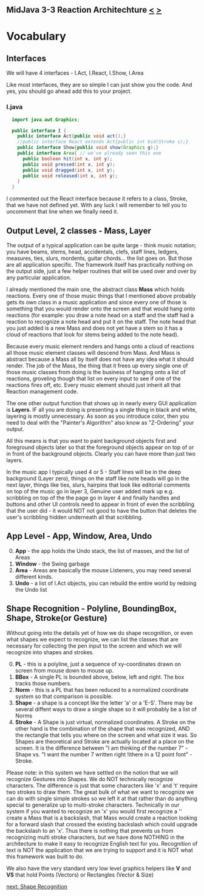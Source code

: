 ## MidJava 3-3 Reaction Architechture [&LT;](MJ0302.md) [&GT;](MJ0304.md)
# Vocabulary
## Interfaces
We will have 4 interfaces - I.Act, I.React, I.Show, I.Area

Like most interfaces, they are so simple I can just show you the code. And yes, you should go ahead add this to your project.

### I.java
```java
  import java.awt.Graphics;

  public interface I {
    public interface Act{public void act();}
    //public interface React extends Act{public int bid(Stroke s);}
    public interface Show{public void show(Graphics g);}
    public interface Area{ // we've already seen this one
      public boolean hit(int x, int y);
      public void pressed(int x, int y);
      public void dragged(int x, int y);
      public void released(int x, int y);
    }    
  }
```
  
I commented out the React interface because it refers to a class, Stroke, that we have not defined yet. With any luck I will remember to tell you to uncomment that line when we finally need it.
  
## Output Level, 2 classes - Mass, Layer
The output of a typical application can be quite large - think music notation; you have beams, stems, head, accidentals, clefs, staff lines, ledgers, measures, ties, slurs, mordents, guitar chords... the list goes on. But those are all application specific. The framework itself has practically nothing on the output side, just a few helper routines that will be used over and over by any particular application. 

I already mentioned the main one, the abstract class **Mass** which holds reactions. Every one of those music things that I mentioned above probably gets its own class in a music application and since every one of those is something that you would render onto the screen and that would hang onto reactions (for example: you draw a note head on a staff and the staff had a reaction to recognize a note head and put it on the staff. The note head that you just added is a new Mass and does not yet have a stem so it has a cloud of reactions that look for stems being added to the note head).

Because every music element renders and hangs onto a cloud of reactions all those music element classes will descend from Mass. And Mass is abstract because a Mass all by itself does not have any idea what it should render. The job of the Mass, the thing that it frees up every single one of those music classes from doing is the business of hanging onto a list of reactions, groveling though that list on every input to see if one of the reactions fires off, etc. Every music element should just inherit all that Reaction management code.

The one other output function that shows up in nearly every GUI application is **Layers**. IF all you are doing is presenting a single thing in black and white, layering is mostly unnecessary. As soon as you introduce color, then you need to deal with the "Painter's Algorithm" also know as "Z-Ordering" your output. 

All this means is that you want to paint background objects first and foreground objects later so that the foreground objects appear on top of or in front of the background objects. Clearly you can have more than just two layers.

In the music app I typically used 4 or 5 - Staff lines will be in the deep background (Layer zero), things on the staff like note heads will go in the next layer, things like ties, slurs, hairpins that look like editorial comments on top of the music go in layer 3, Genuine user added mark up e.g. scribbling on top of the the page go in layer 4 and finally handles and buttons and other UI controls need to appear in front of even the scribbling that the user did - it would NOT not good to have the button that deletes the user's scribbling hidden underneath all that scribbling.

## App Level - App, Window, Area, Undo

  0. **App** - the app holds the Undo stack, the list of masses, and the list of Areas
  2. **Window** - the Swing garbage
  2. **Area** - Areas are basically the mouse Listeners, you may need several different kinds.
  2. **Undo** - a list of I.Act objects, you can rebuild the entire world by redoing the Undo list


## Shape Recognition - Polyline, BoundingBox, Shape, Stroke(or Gesture)
Without going into the details yet of how we do shape recognition, or even what shapes we expect to recognize, we can list the classes that are necessary for collecting the pen input to the screen and which we will recognize into shapes and strokes.

  0. **PL** - this is a polyline, just a sequence of xy-coordinates drawn on screen from mouse down to mouse up.
  2. **BBox** - A single PL is bounded above, below, left and right. The box tracks those numbers.
  2. **Norm** - this is a PL that has been reduced to a normalized coordinate system so that comparison is possible.
  2. **Shape** - a shape is a concept like the letter 'a' or a 'E-S'. There may be several diffent ways to draw a single shape so it will probably be a list of Norms
  2. **Stroke** - A Shape is just virtual, normalized coordinates. A Stroke on the other hand is the combination of the shape that was recognized, AND the rectangle that tells you where on the screen and what size it was. So Shapes are theoretical and Stroke are actually located at a place on the screen. It is the difference between "I am thinking of the number 7" - Shape vs. "I want the number 7 written right !ithere in a 12 point font" - Stroke. 
  

Please note: in this system we have settled on the notion that we will recognize Gestures into Shapes. We do NOT technically recognize characters. The difference is just that some characters like 'x' and 't' require two strokes to draw them. The great bulk of what we want to recognize we can do with single simple strokes so we left it at that rather than do anything special to generalize up to multi-stroke characters. Technically in our system if you wanted to recognize an 'x' you would first recognize a '\' create a Mass that is a backslash, that Mass would create a reaction looking for a forward slash that crossed the existing backslash which could upgrade the backslash to an 'x'. Thus there is nothing that prevents us from recognizing multi stroke characters, but we have done NOTHING in the architecture to make it easy to recognize English text for you. Recognition of text is NOT the application that we are trying to support and it is NOT what this framework was built to do.

We also have the very standard very low level graphics helpers like **V** and **VS** that hold Points (Vectors) or Rectangles (Vector & Size)

[next: Shape Recognition](MJ0304.md)